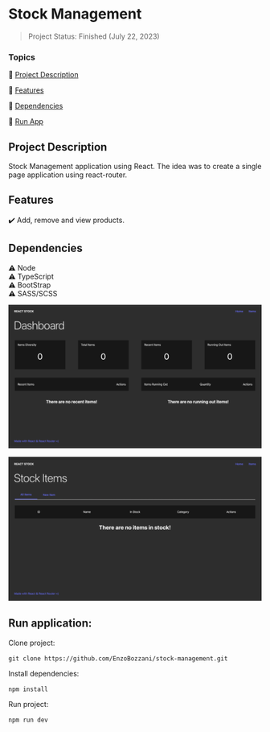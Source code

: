 <h1>Stock Management</h1>

> Project Status: Finished (July 22, 2023)

### Topics

:small_blue_diamond: [Project Description](#project-description)

:small_blue_diamond: [Features](#features)

:small_blue_diamond: [Dependencies](#dependencies)

:small_blue_diamond: [Run App](#run-application)

## Project Description

<p align="justify">
  Stock Management application using React. The idea was to create a single page application using react-router.
</p>

## Features

:heavy_check_mark: Add, remove and view products.

## Dependencies

:warning: Node
<br>
:warning: TypeScript
<br>
:warning: BootStrap
<br>
:warning: SASS/SCSS

![Alt text](./public/img1.png)

![Alt text](./public/img2.png)

## Run application:

Clone project:

```
git clone https://github.com/EnzoBozzani/stock-management.git
```

Install dependencies:

```
npm install
```

Run project:

```
npm run dev
```
